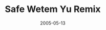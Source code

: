 ---
layout: cassette
title: "Safe Wetem Yu Remix"
date: 2005-05-13
publish: 2015-05-13
category: Single
tags: [hoobz, sheila_wills]
artist: "Hoobz"
description: "Safe Wetem Yu Remix<br>ft. Sheila Wills"
artwork: "hoobz-safe-wetem-yu-remix"
side-a: "'hoobz_-_safe_wetem_yu_remix'"
side-b: "'hoobz_-_safe_wetem_yu_remix'"
icon: '<i class="demo-icon icon-cassette"></i>'
---